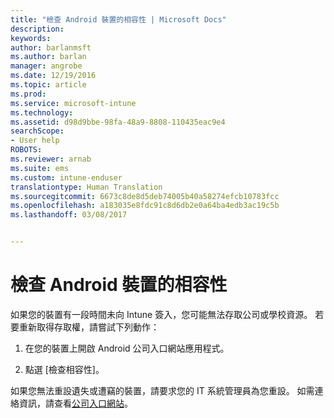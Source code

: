 ```yaml
---
title: "檢查 Android 裝置的相容性 | Microsoft Docs"
description: 
keywords: 
author: barlanmsft
ms.author: barlan
manager: angrobe
ms.date: 12/19/2016
ms.topic: article
ms.prod: 
ms.service: microsoft-intune
ms.technology: 
ms.assetid: d98d9bbe-98fa-48a9-8808-110435eac9e4
searchScope:
- User help
ROBOTS: 
ms.reviewer: arnab
ms.suite: ems
ms.custom: intune-enduser
translationtype: Human Translation
ms.sourcegitcommit: 6673c8de8d5deb74005b40a58274efcb10783fcc
ms.openlocfilehash: a183035e8fdc91c8d6db2e0a64ba4edb3ac19c5b
ms.lasthandoff: 03/08/2017


---
```



# <a name="check-compliance-on-your-android-device"></a>檢查 Android 裝置的相容性

如果您的裝置有一段時間未向 Intune 簽入，您可能無法存取公司或學校資源。 若要重新取得存取權，請嘗試下列動作：

1. 在您的裝置上開啟 Android 公司入口網站應用程式。

2. 點選 [檢查相容性]。

如果您無法重設遺失或遭竊的裝置，請要求您的 IT 系統管理員為您重設。 如需連絡資訊，請查看[公司入口網站](http://portal.manage.microsoft.com)。

